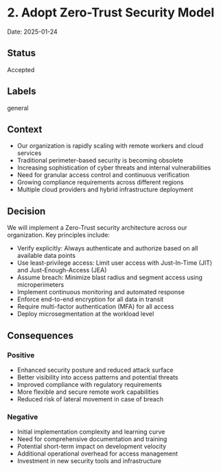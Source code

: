 # 2. Adopt Zero-Trust Security Model

Date: 2025-01-24

## Status

Accepted

## Labels
general

## Context

- Our organization is rapidly scaling with remote workers and cloud services
- Traditional perimeter-based security is becoming obsolete
- Increasing sophistication of cyber threats and internal vulnerabilities
- Need for granular access control and continuous verification
- Growing compliance requirements across different regions
- Multiple cloud providers and hybrid infrastructure deployment

## Decision

We will implement a Zero-Trust security architecture across our organization. Key principles include:

- Verify explicitly: Always authenticate and authorize based on all available data points
- Use least-privilege access: Limit user access with Just-In-Time (JIT) and Just-Enough-Access (JEA)
- Assume breach: Minimize blast radius and segment access using microperimeters
- Implement continuous monitoring and automated response
- Enforce end-to-end encryption for all data in transit
- Require multi-factor authentication (MFA) for all access
- Deploy microsegmentation at the workload level

## Consequences

### Positive
- Enhanced security posture and reduced attack surface
- Better visibility into access patterns and potential threats
- Improved compliance with regulatory requirements
- More flexible and secure remote work capabilities
- Reduced risk of lateral movement in case of breach

### Negative
- Initial implementation complexity and learning curve
- Need for comprehensive documentation and training
- Potential short-term impact on development velocity
- Additional operational overhead for access management
- Investment in new security tools and infrastructure
